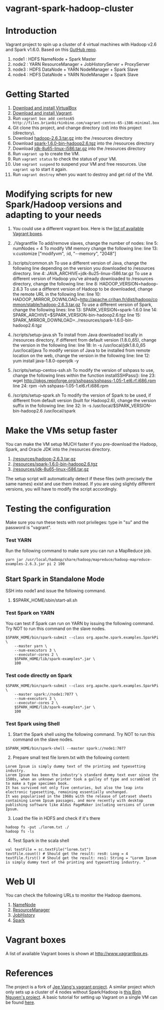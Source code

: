 vagrant-spark-hadoop-cluster
================================

# Introduction

Vagrant project to spin up a cluster of 4 virtual machines with Hadoop v2.6 and Spark v1.6.0. 
Based on this [GutHub repo](https://github.com/vangj/vagrant-hadoop-2.4.1-spark-1.0.1).

1. node1 : HDFS NameNode + Spark Master
2. node2 : YARN ResourceManager + JobHistoryServer + ProxyServer
3. node3 : HDFS DataNode + YARN NodeManager + Spark Slave
4. node4 : HDFS DataNode + YARN NodeManager + Spark Slave

# Getting Started

1. [Download and install VirtualBox](https://www.virtualbox.org/wiki/Downloads)
2. [Download and install Vagrant](http://www.vagrantup.com/downloads.html).
3. Run ```vagrant box add centos65 http://files.brianbirkinbine.com/vagrant-centos-65-i386-minimal.box```
4. Git clone this project, and change directory (cd) into this project (directory).
5. Download [hadoop-2.6.3.tar.gz](http://www.apache.org/dyn/closer.cgi/hadoop/common/hadoop-2.6.3/hadoop-2.6.3.tar.gz) into the /resources directory
6. Download [spark-1.6.0-bin-hadoop2.6.tgz](http://spark.apache.org/downloads.html) into the /resources directory
7. Download [jdk-8u65-linux-i586.tar.gz](http://www.oracle.com/technetwork/java/javase/downloads/jdk8-downloads-2133151.html) into the /resources directory
8. Run ```vagrant up``` to create the VM.
9. Run ```vagrant status``` to check the status of your VM.
10. Use ```vagrant suspend``` to suspend your VM and free resources. Use ```vagrant up``` to start it again.
11. Run ```vagrant destroy``` when you want to destroy and get rid of the VM.


# Modifying scripts for new Spark/Hadoop versions and adapting to your needs

1. You could use a different vagrant box. Here is the [list of available Vagrant boxes](http://www.vagrantbox.es).

2. ./Vagrantfile
    To add/remove slaves, change the number of nodes:
    line 5: numNodes = 4
    To modify VM memory change the following line:
    line 13: v.customize ["modifyvm", :id, "--memory", "2048"] 

3. /scripts/common.sh
    To use a different version of Java, change the following line depending on the version you downloaded to /resources directory.
    line 4: JAVA_ARCHIVE=jdk-8u25-linux-i586.tar.gz
    To use a different version of Hadoop you've already downloaded to /resources directory, change the following line:
    line 8: HADOOP_VERSION=hadoop-2.6.3
    To use a different version of Hadoop to be downloaded, change the remote URL in the following line:
    line 10: HADOOP_MIRROR_DOWNLOAD=http://apache.crihan.fr/dist/hadoop/common/stable/hadoop-2.6.3.tar.gz
    To use a different version of Spark, change the following lines:
    line 13: SPARK_VERSION=spark-1.6.0
    line 14: SPARK_ARCHIVE=$SPARK_VERSION-bin-hadoop2.6.tgz
    line 15: SPARK_MIRROR_DOWNLOAD=../resources/spark-1.6.0-bin-hadoop2.6.tgz

4. /scripts/setup-java.sh
    To install from Java downloaded locally in /resources directory, if different from default version (1.8.0_65), change the version in the following  line:
    line 18: ln -s /usr/local/jdk1.8.0_65 /usr/local/java
    To modify version of Java to be installed from remote location on the web, change the version in the following line:
    line 12: yum install java-1.8.0-openjdk -y

5. /scripts/setup-centos-ssh.sh
    To modify the version of sshpass to use, change the following lines within the function installSSHPass():
    line 23: wget http://pkgs.repoforge.org/sshpass/sshpass-1.05-1.el6.rf.i686.rpm
    line 24: rpm -ivh sshpass-1.05-1.el6.rf.i686.rpm

6. /scripts/setup-spark.sh
    To modify the version of Spark to be used, if different from default version (built for Hadoop2.6), change the version suffix in the following  line:
    line 32: ln -s /usr/local/$SPARK_VERSION-bin-hadoop2.6 /usr/local/spark


# Make the VMs setup faster
You can make the VM setup MUCH faster if you pre-download the Hadoop, Spark, and Oracle JDK into the /resources directory.

1. [/resources/hadoop-2.6.3.tar.gz](http://www.apache.org/dyn/closer.cgi/hadoop/common/hadoop-2.6.3/hadoop-2.6.3.tar.gz)
2. [/resources/spark-1.6.0-bin-hadoop2.6.tgz](http://spark.apache.org/downloads.html)
3. [/resources/jdk-8u65-linux-i586.tar.gz](http://www.oracle.com/technetwork/java/javase/downloads/jdk8-downloads-2133151.html)

The setup script will automatically detect if these files (with precisely the same names) exist and use them instead. If you are using slightly different versions, you will have to modify the script accordingly.

# Testing the configuration
Make sure you run these tests with root privileges: type in "su" and the password is "vagrant".

### Test YARN
Run the following command to make sure you can run a MapReduce job. 

```
yarn jar /usr/local/hadoop/share/hadoop/mapreduce/hadoop-mapreduce-examples-2.6.3.jar pi 2 100
```

## Start Spark in Standalone Mode
SSH into node1 and issue the following command.

1. $SPARK_HOME/sbin/start-all.sh

### Test Spark on YARN
You can test if Spark can run on YARN by issuing the following command. Try NOT to run this command on the slave nodes.

```
$SPARK_HOME/bin/spark-submit --class org.apache.spark.examples.SparkPi \
    --master yarn \
    --num-executors 3 \
    --executor-cores 2 \
    $SPARK_HOME/lib/spark-examples*.jar \
    100
```

### Test code directly on Spark	
```
$SPARK_HOME/bin/spark-submit --class org.apache.spark.examples.SparkPi \
    --master spark://node1:7077 \
    --num-executors 3 \
    --executor-cores 2 \
    $SPARK_HOME/lib/spark-examples*.jar \
    100
```
	
### Test Spark using Shell

1. Start the Spark shell using the following command. Try NOT to run this command on the slave nodes.
```
$SPARK_HOME/bin/spark-shell --master spark://node1:7077
```
2. Prepare small test file lorem.txt with the following content:
```
Lorem Ipsum is simply dummy text of the printing and typesetting industry. 
Lorem Ipsum has been the industry's standard dummy text ever since the 1500s, when an unknown printer took a galley of type and scrambled it to make a type specimen book. 
It has survived not only five centuries, but also the leap into electronic typesetting, remaining essentially unchanged. 
It was popularised in the 1960s with the release of Letraset sheets containing Lorem Ipsum passages, and more recently with desktop publishing software like Aldus PageMaker including versions of Lorem Ipsum.
```
3. Load the file in HDFS and check if it's there
```
hadoop fs -put ./lorem.txt ./
hadoop fs -ls
```
4. Test Spark in the scala shell
```
val textFile = sc.textFile("lorem.txt")
textFile.count() # Should get the result: res0: Long = 4
textFile.first() # Should get the result: res1: String = "Lorem Ipsum is simply dummy text of the printing and typesetting industry. "
```

# Web UI
You can check the following URLs to monitor the Hadoop daemons.

1. [NameNode](http://10.211.55.101:50070/dfshealth.html)
2. [ResourceManager](http://10.211.55.102:8088/cluster)
3. [JobHistory](http://10.211.55.102:19888/jobhistory)
4. [Spark](http://10.211.55.101:8080)

# Vagrant boxes
A list of available Vagrant boxes is shown at http://www.vagrantbox.es. 

# References
The project is a fork of [Jee Vang's vagrant project](https://github.com/vangj/vagrant-hadoop-2.4.1-spark-1.0.1). 
A similar project which only sets up a cluster of 4 nodes without Spark/Hadoop is [this Binh Nguyen's project](https://github.com/ngbinh/spark-vagrant).
A basic tutorial for setting up Vagrant on a single VM can be found [here](http://thegrimmscientist.com/2014/12/01/vagrant-tutorial-spark-in-a-vm/).

